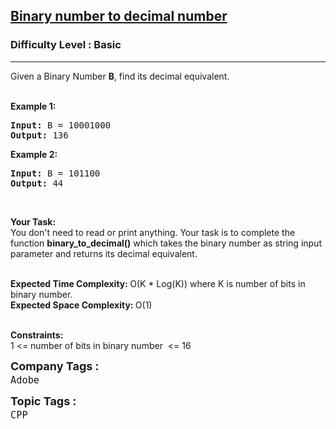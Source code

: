 <h2><a href="https://www.geeksforgeeks.org/problems/binary-number-to-decimal-number3525/1?page=1&category=CPP&status=unsolved&sortBy=submissions">Binary number to decimal number</a></h2><h3>Difficulty Level : Basic</h3><hr><div class="problems_problem_content__Xm_eO"><p>Given a Binary Number <strong>B</strong>, find&nbsp;its decimal equivalent.<br>
&nbsp;</p>

<p><strong>Example 1:</strong></p>

<pre><strong>Input: </strong>B = 10001000
<strong>Output: </strong>136
</pre>

<p><strong>Example 2:</strong></p>

<pre><strong>Input: </strong>B = 101100
<strong>Output: </strong>44
</pre>

<p>&nbsp;</p>

<p><strong>Your Task:</strong><br>
You don't need to read or print anything. Your task is to complete the function&nbsp;<strong>binary_to_decimal()</strong>&nbsp;which takes the binary number as string input parameter and returns its decimal equivalent.<br>
&nbsp;</p>

<p><strong>Expected Time Complexity:&nbsp;</strong>O(K * Log(K)) where K is number of bits&nbsp;in binary number.<br>
<strong>Expected Space Complexity:&nbsp;</strong>O(1)<br>
&nbsp;</p>

<p><strong>Constraints:</strong><br>
1 &lt;= number of bits in binary number&nbsp;&nbsp;&lt;= 16</p>
</div><p><span style=font-size:18px><strong>Company Tags : </strong><br><code>Adobe</code>&nbsp;<br><p><span style=font-size:18px><strong>Topic Tags : </strong><br><code>CPP</code>&nbsp;
